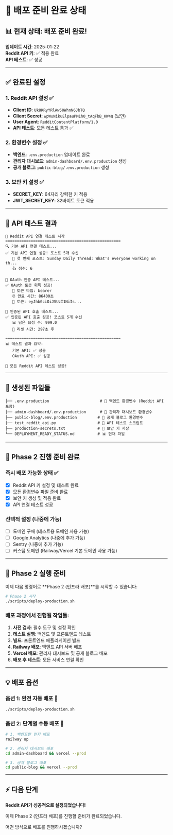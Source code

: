 # 🚀 배포 준비 완료 상태

## 📊 현재 상태: 배포 준비 완료!

**업데이트 시간**: 2025-01-22  
**Reddit API 키**: ✅ 적용 완료  
**API 테스트**: ✅ 성공  

---

## ✅ 완료된 설정

### 1. Reddit API 설정 ✅
- **Client ID**: `Uk8KRyYRlAw50WhnN6JbTQ`
- **Client Secret**: `wpWuNikuElpauPM1h0_tAqFbB_KW4Q` (보안)
- **User Agent**: `RedditContentPlatform/1.0`
- **API 테스트**: 모든 테스트 통과 ✅

### 2. 환경변수 설정 ✅
- **백엔드**: `.env.production` 업데이트 완료
- **관리자 대시보드**: `admin-dashboard/.env.production` 생성
- **공개 블로그**: `public-blog/.env.production` 생성

### 3. 보안 키 설정 ✅
- **SECRET_KEY**: 64자리 강력한 키 적용
- **JWT_SECRET_KEY**: 32바이트 토큰 적용

---

## 🧪 API 테스트 결과

```
🧪 Reddit API 연결 테스트 시작
==================================================
🔍 기본 API 연결 테스트...
✅ 기본 API 연결 성공! 포스트 5개 수신
   📝 첫 번째 포스트: Sunday Daily Thread: What's everyone working on th...
   👍 점수: 6

🔐 OAuth 인증 API 테스트...
✅ OAuth 토큰 획득 성공!
   🎫 토큰 타입: bearer
   ⏰ 만료 시간: 86400초
   🔑 토큰: eyJhbGciOiJSUzI1NiIs...

🚀 인증된 API 호출 테스트...
✅ 인증된 API 호출 성공! 포스트 5개 수신
   📊 남은 요청 수: 999.0
   🔄 리셋 시간: 297초 후

==================================================
📊 테스트 결과 요약:
   기본 API: ✅ 성공
   OAuth API: ✅ 성공

🎉 모든 Reddit API 테스트 성공!
```

---

## 📁 생성된 파일들

```
├── .env.production                      # 🔧 백엔드 환경변수 (Reddit API 포함)
├── admin-dashboard/.env.production      # 🔧 관리자 대시보드 환경변수
├── public-blog/.env.production         # 🔧 공개 블로그 환경변수
├── test_reddit_api.py                  # 🧪 API 테스트 스크립트
├── production-secrets.txt              # 🔐 보안 키 저장
└── DEPLOYMENT_READY_STATUS.md          # 📊 현재 파일
```

---

## 🎯 Phase 2 진행 준비 완료

### 즉시 배포 가능한 상태 ✅
- [x] Reddit API 키 설정 및 테스트 완료
- [x] 모든 환경변수 파일 준비 완료
- [x] 보안 키 생성 및 적용 완료
- [x] API 연결 테스트 성공

### 선택적 설정 (나중에 가능)
- [ ] 도메인 구매 (테스트용 도메인 사용 가능)
- [ ] Google Analytics (나중에 추가 가능)
- [ ] Sentry (나중에 추가 가능)
- [ ] 커스텀 도메인 (Railway/Vercel 기본 도메인 사용 가능)

---

## 🚀 Phase 2 실행 준비

이제 다음 명령어로 **Phase 2 (인프라 배포)**를 시작할 수 있습니다:

```bash
# Phase 2 시작
./scripts/deploy-production.sh
```

### 배포 과정에서 진행될 작업들:
1. **사전 검사**: 필수 도구 및 설정 확인
2. **테스트 실행**: 백엔드 및 프론트엔드 테스트
3. **빌드**: 프론트엔드 애플리케이션 빌드
4. **Railway 배포**: 백엔드 API 서버 배포
5. **Vercel 배포**: 관리자 대시보드 및 공개 블로그 배포
6. **배포 후 테스트**: 모든 서비스 연결 확인

---

## 💡 배포 옵션

### 옵션 1: 완전 자동 배포 🤖
```bash
./scripts/deploy-production.sh
```

### 옵션 2: 단계별 수동 배포 🔧
```bash
# 1. 백엔드만 먼저 배포
railway up

# 2. 관리자 대시보드 배포
cd admin-dashboard && vercel --prod

# 3. 공개 블로그 배포
cd public-blog && vercel --prod
```

---

## ⚡ 다음 단계

**Reddit API가 성공적으로 설정되었습니다!** 

이제 Phase 2 (인프라 배포)를 진행할 준비가 완료되었습니다. 

어떤 방식으로 배포를 진행하시겠습니까?